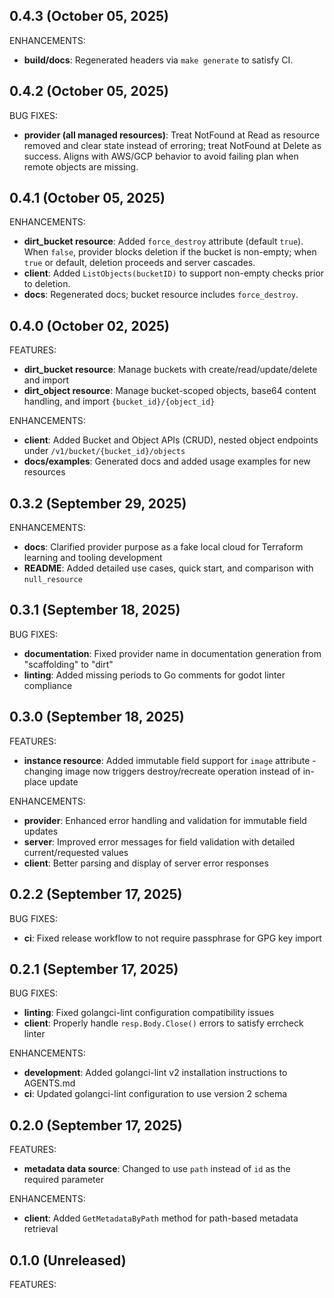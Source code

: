 ## 0.4.3 (October 05, 2025)

ENHANCEMENTS:
* **build/docs**: Regenerated headers via `make generate` to satisfy CI.

## 0.4.2 (October 05, 2025)

BUG FIXES:
* **provider (all managed resources)**: Treat NotFound at Read as resource removed and clear state instead of erroring; treat NotFound at Delete as success. Aligns with AWS/GCP behavior to avoid failing plan when remote objects are missing.

## 0.4.1 (October 05, 2025)

ENHANCEMENTS:
* **dirt_bucket resource**: Added `force_destroy` attribute (default `true`). When `false`, provider blocks deletion if the bucket is non-empty; when `true` or default, deletion proceeds and server cascades.
* **client**: Added `ListObjects(bucketID)` to support non-empty checks prior to deletion.
* **docs**: Regenerated docs; bucket resource includes `force_destroy`.

## 0.4.0 (October 02, 2025)

FEATURES:
* **dirt_bucket resource**: Manage buckets with create/read/update/delete and import
* **dirt_object resource**: Manage bucket-scoped objects, base64 content handling, and import `{bucket_id}/{object_id}`

ENHANCEMENTS:
* **client**: Added Bucket and Object APIs (CRUD), nested object endpoints under `/v1/bucket/{bucket_id}/objects`
* **docs/examples**: Generated docs and added usage examples for new resources

## 0.3.2 (September 29, 2025)

ENHANCEMENTS:
* **docs**: Clarified provider purpose as a fake local cloud for Terraform learning and tooling development
* **README**: Added detailed use cases, quick start, and comparison with `null_resource`

## 0.3.1 (September 18, 2025)

BUG FIXES:
* **documentation**: Fixed provider name in documentation generation from "scaffolding" to "dirt"
* **linting**: Added missing periods to Go comments for godot linter compliance

## 0.3.0 (September 18, 2025)

FEATURES:
* **instance resource**: Added immutable field support for `image` attribute - changing image now triggers destroy/recreate operation instead of in-place update

ENHANCEMENTS:
* **provider**: Enhanced error handling and validation for immutable field updates
* **server**: Improved error messages for field validation with detailed current/requested values
* **client**: Better parsing and display of server error responses

## 0.2.2 (September 17, 2025)

BUG FIXES:
* **ci**: Fixed release workflow to not require passphrase for GPG key import

## 0.2.1 (September 17, 2025)

BUG FIXES:
* **linting**: Fixed golangci-lint configuration compatibility issues
* **client**: Properly handle `resp.Body.Close()` errors to satisfy errcheck linter

ENHANCEMENTS:
* **development**: Added golangci-lint v2 installation instructions to AGENTS.md
* **ci**: Updated golangci-lint configuration to use version 2 schema

## 0.2.0 (September 17, 2025)

FEATURES:
* **metadata data source**: Changed to use `path` instead of `id` as the required parameter

ENHANCEMENTS:
* **client**: Added `GetMetadataByPath` method for path-based metadata retrieval

## 0.1.0 (Unreleased)

FEATURES:
